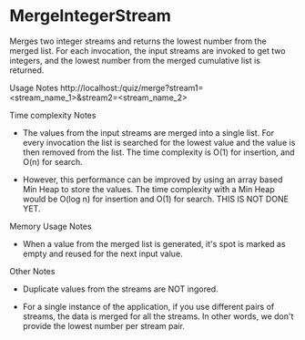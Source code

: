 # MergeIntegerStream
Merges two integer streams and returns the lowest number from the merged list. For each invocation, the input streams are invoked to get two integers, and the lowest number from the merged cumulative list is returned.

Usage Notes
http://localhost:<port>/quiz/merge?stream1=<stream_name_1>&stream2=<stream_name_2>

Time complexity Notes
- The values from the input streams are merged into a single list. For every invocation the list is searched for the lowest value and the value is then removed from the list. The time complexity is O(1) for insertion, and O(n) for search.

- However, this performance can be improved by using an array based Min Heap to store the values. The time complexity with a Min Heap would be O(log n) for insertion and O(1) for search. THIS IS NOT DONE YET.
 
Memory Usage Notes
- When a value from the merged list is generated, it's spot is marked as empty and reused for the next input value.

Other Notes
- Duplicate values from the streams are NOT ingored.

- For a single instance of the application, if you use different pairs of streams, the data is merged for all the streams. In other words, we don't provide the lowest number per stream pair.
